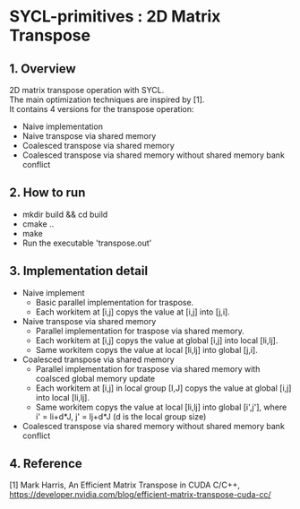 # SYCL-primitives : 2D Matrix Transpose
## 1. Overview  
2D matrix transpose operation with SYCL.  
The main optimization techniques are inspired by [1].  
It contains 4 versions for the transpose operation:  
- Naive implementation  
- Naive transpose via shared memory  
- Coalesced transpose via shared memory  
- Coalesced transpose via shared memory without shared memory bank conflict  

## 2. How to run
- mkdir build && cd build
- cmake ..
- make
- Run the executable 'transpose.out'
  
## 3. Implementation detail
- Naive implement
    - Basic parallel implementation for traspose. 
    - Each workitem at [i,j] copys the value at [i,j] into [j,i].
- Naive transpose via shared memory
    - Parallel implementation for traspose via shared memory. 
    - Each workitem at [i,j] copys the value at global [i,j] into local [li,lj].
    - Same workitem copys the value at local [li,lj] into global [j,i].
- Coalesced transpose via shared memory
    - Parallel implementation for traspose via shared memory with coalsced global memory update 
    - Each workitem at [i,j] in local group [I,J] copys the value at global [i,j] into local [li,lj].
    - Same workitem copys the value at local [li,lj] into global [i',j'], where i' = li+d\*J, j' = lj+d\*J (d is the local group size)
- Coalesced transpose via shared memory without shared memory bank conflict
## 4. Reference
[1] Mark Harris, An Efficient Matrix Transpose in CUDA C/C++, https://developer.nvidia.com/blog/efficient-matrix-transpose-cuda-cc/
